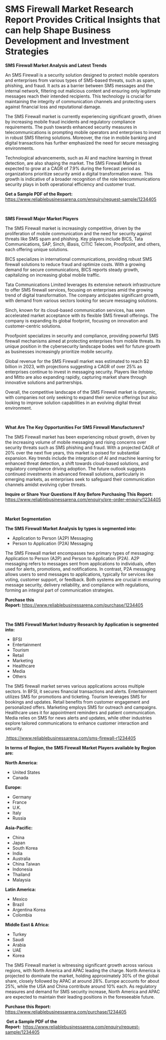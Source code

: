 <p><h1>SMS Firewall Market Research Report Provides Critical Insights that can help Shape Business Development and Investment Strategies</h1></p><p><strong>SMS Firewall Market Analysis and Latest Trends</strong></p>
<p><p>An SMS Firewall is a security solution designed to protect mobile operators and enterprises from various types of SMS-based threats, such as spam, phishing, and fraud. It acts as a barrier between SMS messages and the internal network, filtering out malicious content and ensuring only legitimate messages reach their intended recipients. This technology is crucial for maintaining the integrity of communication channels and protecting users against financial loss and reputational damage.</p><p>The SMS Firewall market is currently experiencing significant growth, driven by increasing mobile fraud incidents and regulatory compliance requirements. The push towards enhanced security measures in telecommunications is prompting mobile operators and enterprises to invest in robust SMS filtering solutions. Moreover, the rise in mobile banking and digital transactions has further emphasized the need for secure messaging environments.</p><p>Technological advancements, such as AI and machine learning in threat detection, are also shaping the market. The SMS Firewall Market is expected to grow at a CAGR of 7.9% during the forecast period as organizations prioritize security amid a digital transformation wave. This growth is indicative of a broader recognition of the role telecommunications security plays in both operational efficiency and customer trust.</p></p>
<p><strong>Get a Sample PDF of the Report:&nbsp;</strong> <a href="https://www.reliablebusinessarena.com/enquiry/request-sample/1234405?utm_campaign=2719&utm_medium=2&utm_source=Github&utm_content=ia&utm_term=17042025&utm_id=sms-firewall">https://www.reliablebusinessarena.com/enquiry/request-sample/1234405</a></p>
<p>&nbsp;</p>
<p><strong>SMS Firewall Major Market Players</strong></p>
<p><p>The SMS Firewall market is increasingly competitive, driven by the proliferation of mobile communication and the need for security against threats like SMS spam and phishing. Key players include BICS, Tata Communications, SAP, Sinch, iBasis, CITIC Telecom, Proofpoint, and others, each offering unique solutions.</p><p>BICS specializes in international communications, providing robust SMS firewall solutions to reduce fraud and optimize costs. With a growing demand for secure communications, BICS reports steady growth, capitalizing on increasing global mobile traffic.</p><p>Tata Communications Limited leverages its extensive network infrastructure to offer SMS firewall services, focusing on enterprises amid the growing trend of digital transformation. The company anticipates significant growth, with demand from various sectors looking for secure messaging solutions.</p><p>Sinch, known for its cloud-based communication services, has seen accelerated market acceptance with its flexible SMS firewall offerings. The company is expanding its global footprint, focusing on innovation and customer-centric solutions.</p><p>Proofpoint specializes in security and compliance, providing powerful SMS firewall mechanisms aimed at protecting enterprises from mobile threats. Its unique position in the cybersecurity landscape bodes well for future growth as businesses increasingly prioritize mobile security.</p><p>Global revenue for the SMS Firewall market was estimated to reach $2 billion in 2023, with projections suggesting a CAGR of over 25% as enterprises continue to invest in messaging security. Players like Infobip and Mitto are also expanding rapidly, capturing market share through innovative solutions and partnerships.</p><p>Overall, the competitive landscape of the SMS Firewall market is dynamic, with companies not only seeking to expand their service offerings but also looking to improve solution capabilities in an evolving digital threat environment.</p></p>
<p>&nbsp;</p>
<p><strong>What Are The Key Opportunities For SMS Firewall Manufacturers?</strong></p>
<p><p>The SMS Firewall market has been experiencing robust growth, driven by the increasing volume of mobile messaging and rising concerns over security threats such as SMS phishing and fraud. With a projected CAGR of 20% over the next five years, this market is poised for substantial expansion. Key trends include the integration of AI and machine learning for enhanced threat detection, a shift towards cloud-based solutions, and regulatory compliance driving adoption. The future outlook suggests continued investments in advanced firewall solutions, particularly in emerging markets, as enterprises seek to safeguard their communication channels amidst evolving cyber threats.</p></p>
<p><strong>Inquire or Share Your Questions If Any Before Purchasing This Report:</strong> <a href="https://www.reliablebusinessarena.com/enquiry/pre-order-enquiry/1234405?utm_campaign=2719&utm_medium=2&utm_source=Github&utm_content=ia&utm_term=17042025&utm_id=sms-firewall">https://www.reliablebusinessarena.com/enquiry/pre-order-enquiry/1234405</a></p>
<p>&nbsp;</p>
<p><strong>Market Segmentation</strong></p>
<p><strong>The SMS Firewall Market Analysis by types is segmented into:</strong></p>
<p><ul><li>Application to Person (A2P) Messaging</li><li>Person to Application (P2A) Messaging</li></ul></p>
<p><p>The SMS Firewall market encompasses two primary types of messaging: Application to Person (A2P) and Person to Application (P2A). A2P messaging refers to messages sent from applications to individuals, often used for alerts, promotions, and notifications. In contrast, P2A messaging allows users to send messages to applications, typically for services like voting, customer support, or feedback. Both systems are crucial in ensuring message security, delivery reliability, and compliance with regulations, forming an integral part of communication strategies.</p></p>
<p><strong>Purchase this Report:&nbsp;</strong><a href="https://www.reliablebusinessarena.com/purchase/1234405?utm_campaign=2719&utm_medium=2&utm_source=Github&utm_content=ia&utm_term=17042025&utm_id=sms-firewall">https://www.reliablebusinessarena.com/purchase/1234405</a></p>
<p>&nbsp;</p>
<p><strong>The SMS Firewall Market Industry Research by Application is segmented into:</strong></p>
<p><ul><li>BFSI</li><li>Entertainment</li><li>Tourism</li><li>Retail</li><li>Marketing</li><li>Healthcare</li><li>Media</li><li>Others</li></ul></p>
<p><p>The SMS firewall market serves various applications across multiple sectors. In BFSI, it secures financial transactions and alerts. Entertainment utilizes SMS for promotions and ticketing. Tourism leverages SMS for bookings and updates. Retail benefits from customer engagement and personalized offers. Marketing employs SMS for outreach and campaigns. Healthcare uses it for appointment reminders and patient communication. Media relies on SMS for news alerts and updates, while other industries explore tailored communications to enhance customer interaction and security.</p></p>
<p><a href="https://www.reliablebusinessarena.com/sms-firewall-r1234405?utm_campaign=2719&utm_medium=2&utm_source=Github&utm_content=ia&utm_term=17042025&utm_id=sms-firewall">&nbsp;https://www.reliablebusinessarena.com/sms-firewall-r1234405</a></p>
<p><strong>In terms of Region, the SMS Firewall Market Players available by Region are:</strong></p>
<p>
    <p> <strong> North America: </strong>
        <ul>
            <li>United States</li>
            <li>Canada</li>
        </ul>
        </p> 
    <p> <strong> Europe: </strong>
        <ul>
            <li>Germany</li>
            <li>France</li>
            <li>U.K.</li>
            <li>Italy</li>
            <li>Russia</li>
        </ul>
        </p> 
    <p> <strong> Asia-Pacific: </strong>
        <ul>
            <li>China</li>
            <li>Japan</li>
            <li>South Korea</li>
            <li>India</li>
            <li>Australia</li>
            <li>China Taiwan</li>
            <li>Indonesia</li>
            <li>Thailand</li>
            <li>Malaysia</li>
        </ul>
        </p> 
    <p> <strong> Latin America: </strong>
        <ul>
            <li>Mexico</li>
            <li>Brazil</li>
            <li>Argentina Korea</li>
            <li>Colombia</li>
        </ul>
        </p> 
    <p> <strong> Middle East & Africa: </strong>
        <ul>
            <li>Turkey</li>
            <li>Saudi</li>
            <li>Arabia</li>
            <li>UAE</li>
            <li>Korea</li>
        </ul>
    </p>
    </p>
<p><p>The SMS Firewall market is witnessing significant growth across various regions, with North America and APAC leading the charge. North America is projected to dominate the market, holding approximately 30% of the global share, closely followed by APAC at around 28%. Europe accounts for about 25%, while the USA and China contribute around 10% each. As regulatory measures and demand for SMS security increase, North America and APAC are expected to maintain their leading positions in the foreseeable future.</p></p>
<p><strong>Purchase this Report: </strong><a href="https://www.reliablebusinessarena.com/purchase/1234405?utm_campaign=2719&utm_medium=2&utm_source=Github&utm_content=ia&utm_term=17042025&utm_id=sms-firewall">https://www.reliablebusinessarena.com/purchase/1234405</a></p>
<p>&nbsp;<strong>Get a Sample PDF of the Report:&nbsp;&nbsp;</strong><a href="https://www.reliablebusinessarena.com/enquiry/request-sample/1234405?utm_campaign=2719&utm_medium=2&utm_source=Github&utm_content=ia&utm_term=17042025&utm_id=sms-firewall">https://www.reliablebusinessarena.com/enquiry/request-sample/1234405</a></p>
<p><strong></strong></p>
<p><p></p><p></p><p></p></p>